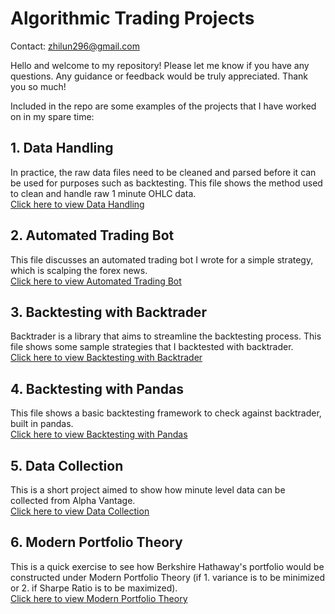 # Algorithmic Trading Projects
Contact: zhilun296@gmail.com  

Hello and welcome to my repository! Please let me know if you have any questions. Any guidance or feedback would be truly appreciated. Thank you so much!  

Included in the repo are some examples of the projects that I have worked on in my spare time:

## 1. Data Handling
In practice, the raw data files need to be cleaned and parsed before it can be used for purposes such as backtesting. This file shows the method used to clean and handle raw 1 minute OHLC data.  
[Click here to view Data Handling](https://github.com/zhiluntan/algotrading/tree/master/Data%20Handling)

## 2. Automated Trading Bot
This file discusses an automated trading bot I wrote for a simple strategy, which is scalping the forex news.  
[Click here to view Automated Trading Bot](https://github.com/zhiluntan/algotrading/tree/master/Automated%20Trading%20Bot)

## 3. Backtesting with Backtrader
Backtrader is a library that aims to streamline the backtesting process. This file shows some sample strategies that I backtested with backtrader.  
[Click here to view Backtesting with Backtrader](https://github.com/zhiluntan/algotrading/tree/master/Backtest%20(Backtrader))

## 4. Backtesting with Pandas
This file shows a basic backtesting framework to check against backtrader, built in pandas.  
[Click here to view Backtesting with Pandas](https://github.com/zhiluntan/algotrading/tree/master/Backtest%20(Pandas))

## 5. Data Collection
This is a short project aimed to show how minute level data can be collected from Alpha Vantage.  
[Click here to view Data Collection](https://github.com/zhiluntan/algotrading/tree/master/Data%20Collection)

## 6. Modern Portfolio Theory
This is a quick exercise to see how Berkshire Hathaway's portfolio would be constructed under Modern Portfolio Theory (if 1. variance is to be minimized or 2. if Sharpe Ratio is to be maximized).  
[Click here to view Modern Portfolio Theory](https://github.com/zhiluntan/algotrading/tree/master/Modern%20Portfolio%20Theory)
